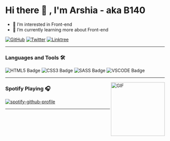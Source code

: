 ### <h1>Hi there 👋 , I'm Arshia - aka B140</h1>
- 👀 I’m interested in Front-end
- 🌱 I’m currently learning more about Front-end


[![GitHub](https://img.shields.io/badge/Github-181717?style=for-the-badge&logo=github&logoColor=white)](https://github.com/ItsB140)
[![Twitter](https://img.shields.io/badge/Twitter-1DA1F2?style=for-the-badge&logo=twitter&logoColor=white)](https://twitter.com/ItsB140)
[![Linktree](https://img.shields.io/badge/linktree-39E09B?logo=linktree&logoColor=white&style=for-the-badge)](https://linktr.ee/B140)

---
### Languages and Tools 🛠

<div id="badges">
  <img src="https://img.shields.io/badge/HTML5-E34F26?logo=html5&logoColor=white&style=for-the-badge" alt="HTML5 Badge"/>
  <img src="https://img.shields.io/badge/CSS3-1572B6?logo=css3&logoColor=white&style=for-the-badge" alt="CSS3 Badge"/>
  <img src="https://img.shields.io/badge/SASS-CC6699?logo=sass&logoColor=white&style=for-the-badge" alt="SASS Badge"/>
  <img src="https://img.shields.io/badge/VSCODE-007ACC?logo=visualstudiocode&logoColor=white&style=for-the-badge" alt="VSCODE Badge"/>
</div>

---
<img align="right" alt="GIF" height="170px" src="https://media.giphy.com/media/J5B1Y8QZnzXXbLQIBu/giphy.gif" />

### Spotify Playing 🎧

[![spotify-github-profile](https://spotify-github-profile.vercel.app/api/view?uid=plt0wavdz23otmwoakm6pbokr&cover_image=true&theme=novatorem&show_offline=false&background_color=000000&interchange=false&bar_color=53b14f&bar_color_cover=true)](https://spotify-github-profile.vercel.app/api/view?uid=plt0wavdz23otmwoakm6pbokr&redirect=true)


---
